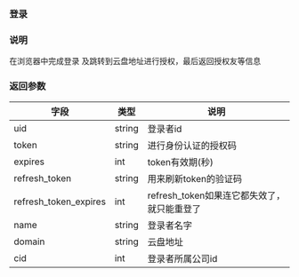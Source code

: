 ### 登录

### 说明
在浏览器中完成登录 及跳转到云盘地址进行授权，最后返回授权友等信息

### 返回参数
|字段  |类型  |说明  |
|--------|--------|----- |
|uid     | string |登录者id |
|token   | string | 进行身份认证的授权码 |
|expires | int | token有效期(秒)  |
|refresh_token|string|用来刷新token的验证码|
|refresh_token_expires|int|refresh_token如果连它都失效了，就只能重登了|
|name    | string |登录者名字 |
|domain  | string|云盘地址|
|cid     | int   |登录者所属公司id |
